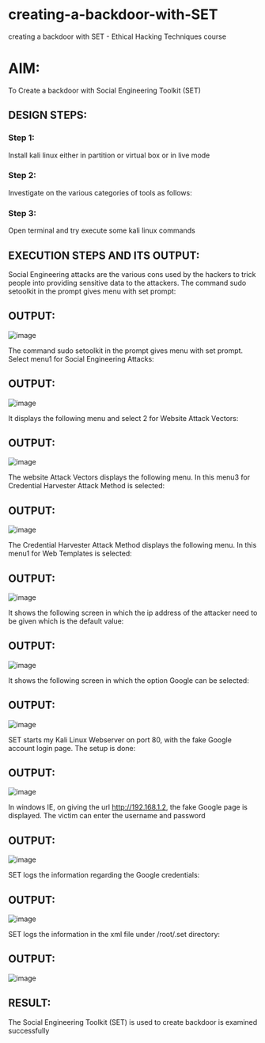 # creating-a-backdoor-with-SET
creating a backdoor with SET - Ethical Hacking Techniques course

# AIM:
To Create a backdoor with Social Engineering Toolkit (SET)

## DESIGN STEPS:

### Step 1:

Install kali linux either in partition or virtual box or in live mode


### Step 2:

Investigate on the various categories of tools as follows:

### Step 3:

Open terminal and try execute some kali linux commands

## EXECUTION STEPS AND ITS OUTPUT:
Social Engineering attacks are the various cons used by the hackers to trick people into providing sensitive data to the attackers. 
The command sudo setoolkit in the prompt gives menu with set prompt:

## OUTPUT:
![image](https://github.com/AmirthaRoopaS/creating-a-backdoor-with-SET/assets/143496311/39c6c9f2-48f2-42a5-9159-2c6f77855d4d)

The command sudo setoolkit in the prompt gives menu with set prompt. Select menu1 for Social Engineering Attacks:

## OUTPUT:
![image](https://github.com/AmirthaRoopaS/creating-a-backdoor-with-SET/assets/143496311/99d8818b-cd06-4512-861d-5fb08293a458)

It displays the following menu and select 2 for Website Attack Vectors:

## OUTPUT:
![image](https://github.com/AmirthaRoopaS/creating-a-backdoor-with-SET/assets/143496311/71d3c43f-6ee0-49eb-8dc6-c31a68f3339f)

The website Attack Vectors displays the following menu. In this menu3 for Credential Harvester Attack Method is selected:

## OUTPUT:
![image](https://github.com/AmirthaRoopaS/creating-a-backdoor-with-SET/assets/143496311/09fa6b53-30af-483f-bb99-1a16e7c668a0)

The Credential Harvester Attack Method displays the following menu. In this menu1 for Web Templates is selected:

## OUTPUT:
![image](https://github.com/AmirthaRoopaS/creating-a-backdoor-with-SET/assets/143496311/46227412-7931-4026-898b-fed00dd84b04)

It shows the following screen in which the ip address of the attacker need to be given which is the default value:

## OUTPUT:
![image](https://github.com/AmirthaRoopaS/creating-a-backdoor-with-SET/assets/143496311/9aff5cd8-c7fa-4d6d-9bda-325f542185a9)

It shows the following screen in which the option Google can be selected:

## OUTPUT:
![image](https://github.com/AmirthaRoopaS/creating-a-backdoor-with-SET/assets/143496311/631fd023-6a7f-4ff9-a04d-fb10ebe99cbd)

SET starts my Kali Linux Webserver on port 80, with the fake Google account login page. The setup is done:

## OUTPUT:
![image](https://github.com/AmirthaRoopaS/creating-a-backdoor-with-SET/assets/143496311/59f4ad91-6e6a-49d4-abca-a6340fd53612)

In windows IE, on giving the url http://192.168.1.2, the fake Google page is displayed. The victim can enter the username and password

## OUTPUT:
![image](https://github.com/AmirthaRoopaS/creating-a-backdoor-with-SET/assets/143496311/86d78089-f63f-49c0-a441-c3506eb715fe)

SET logs the information regarding the Google credentials:

## OUTPUT:
![image](https://github.com/AmirthaRoopaS/creating-a-backdoor-with-SET/assets/143496311/a02d7cdb-7780-4704-8511-430a3507be6c)

SET logs the information in the xml file under /root/.set directory:

## OUTPUT:
![image](https://github.com/AmirthaRoopaS/creating-a-backdoor-with-SET/assets/143496311/f7891bb0-a249-4549-bf91-8f2522015e05)


















## RESULT:
The Social Engineering Toolkit (SET) is used to create backdoor is  examined successfully
